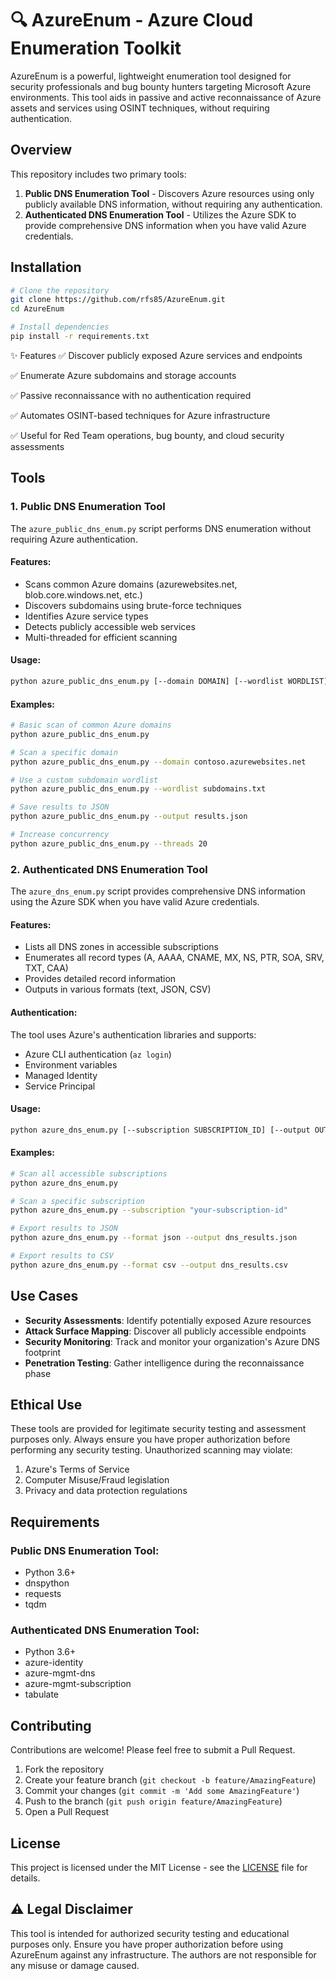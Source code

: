# 🔍 AzureEnum - Azure Cloud Enumeration Toolkit

AzureEnum is a powerful, lightweight enumeration tool designed for security professionals and bug bounty hunters targeting Microsoft Azure environments. This tool aids in passive and active reconnaissance of Azure assets and services using OSINT techniques, without requiring authentication.
## Overview

This repository includes two primary tools:

1. **Public DNS Enumeration Tool** - Discovers Azure resources using only publicly available DNS information, without requiring any authentication.
2. **Authenticated DNS Enumeration Tool** - Utilizes the Azure SDK to provide comprehensive DNS information when you have valid Azure credentials.

## Installation

```bash
# Clone the repository
git clone https://github.com/rfs85/AzureEnum.git
cd AzureEnum

# Install dependencies
pip install -r requirements.txt
```


✨ Features
✅ Discover publicly exposed Azure services and endpoints

✅ Enumerate Azure subdomains and storage accounts

✅ Passive reconnaissance with no authentication required

✅ Automates OSINT-based techniques for Azure infrastructure

✅ Useful for Red Team operations, bug bounty, and cloud security assessments


## Tools

### 1. Public DNS Enumeration Tool

The `azure_public_dns_enum.py` script performs DNS enumeration without requiring Azure authentication.

#### Features:
- Scans common Azure domains (azurewebsites.net, blob.core.windows.net, etc.)
- Discovers subdomains using brute-force techniques
- Identifies Azure service types
- Detects publicly accessible web services
- Multi-threaded for efficient scanning

#### Usage:
```bash
python azure_public_dns_enum.py [--domain DOMAIN] [--wordlist WORDLIST] [--output OUTPUT_FILE] [--threads THREADS]
```

#### Examples:
```bash
# Basic scan of common Azure domains
python azure_public_dns_enum.py

# Scan a specific domain
python azure_public_dns_enum.py --domain contoso.azurewebsites.net

# Use a custom subdomain wordlist
python azure_public_dns_enum.py --wordlist subdomains.txt

# Save results to JSON
python azure_public_dns_enum.py --output results.json

# Increase concurrency
python azure_public_dns_enum.py --threads 20
```

### 2. Authenticated DNS Enumeration Tool

The `azure_dns_enum.py` script provides comprehensive DNS information using the Azure SDK when you have valid Azure credentials.

#### Features:
- Lists all DNS zones in accessible subscriptions
- Enumerates all record types (A, AAAA, CNAME, MX, NS, PTR, SOA, SRV, TXT, CAA)
- Provides detailed record information
- Outputs in various formats (text, JSON, CSV)

#### Authentication:
The tool uses Azure's authentication libraries and supports:
- Azure CLI authentication (`az login`)
- Environment variables
- Managed Identity
- Service Principal

#### Usage:
```bash
python azure_dns_enum.py [--subscription SUBSCRIPTION_ID] [--output OUTPUT_FILE] [--format {json,csv,text}]
```

#### Examples:
```bash
# Scan all accessible subscriptions
python azure_dns_enum.py

# Scan a specific subscription
python azure_dns_enum.py --subscription "your-subscription-id"

# Export results to JSON
python azure_dns_enum.py --format json --output dns_results.json

# Export results to CSV
python azure_dns_enum.py --format csv --output dns_results.csv
```

## Use Cases

- **Security Assessments**: Identify potentially exposed Azure resources
- **Attack Surface Mapping**: Discover all publicly accessible endpoints
- **Security Monitoring**: Track and monitor your organization's Azure DNS footprint
- **Penetration Testing**: Gather intelligence during the reconnaissance phase

## Ethical Use

These tools are provided for legitimate security testing and assessment purposes only. Always ensure you have proper authorization before performing any security testing. Unauthorized scanning may violate:

1. Azure's Terms of Service
2. Computer Misuse/Fraud legislation
3. Privacy and data protection regulations

## Requirements

### Public DNS Enumeration Tool:
- Python 3.6+
- dnspython
- requests
- tqdm

### Authenticated DNS Enumeration Tool:
- Python 3.6+
- azure-identity
- azure-mgmt-dns
- azure-mgmt-subscription
- tabulate

## Contributing

Contributions are welcome! Please feel free to submit a Pull Request.

1. Fork the repository
2. Create your feature branch (`git checkout -b feature/AmazingFeature`)
3. Commit your changes (`git commit -m 'Add some AmazingFeature'`)
4. Push to the branch (`git push origin feature/AmazingFeature`)
5. Open a Pull Request

## License

This project is licensed under the MIT License - see the [LICENSE](LICENSE) file for details.

## ⚠️ Legal Disclaimer
This tool is intended for authorized security testing and educational purposes only. Ensure you have proper authorization before using AzureEnum against any infrastructure. The authors are not responsible for any misuse or damage caused.
